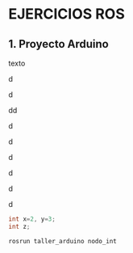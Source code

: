 # EJERCICIOS ROS  

## 1. Proyecto Arduino

texto

d

d

dd

d

d

d

d

d

d


``` cpp
int x=2, y=3;
int z;
```

``` bash
rosrun taller_arduino nodo_int
```
